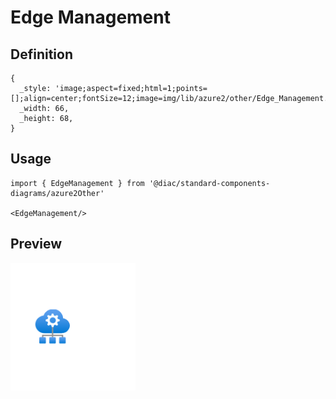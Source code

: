 # Edge Management

## Definition

```
{
  _style: 'image;aspect=fixed;html=1;points=[];align=center;fontSize=12;image=img/lib/azure2/other/Edge_Management.svg;strokeColor=none;',
  _width: 66,
  _height: 68,
}
```

## Usage

```
import { EdgeManagement } from '@diac/standard-components-diagrams/azure2Other'

<EdgeManagement/>
```

## Preview

<img src="./edge-management.png" width="200"/>
